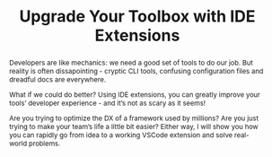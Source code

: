 ---
title: "Upgrade Your Toolbox with IDE Extensions"
abstract: |
  Developers are like mechanics: we need a good set of tools to do our job. But reality is often dissapointing - cryptic CLI tools, confusing configuration files and dreadful docs are everywhere.

  What if we could do better? Using IDE extensions, you can greatly improve your tools’ developer experience - and it’s not as scary as it seems!

  Are you trying to optimize the DX of a framework used by millions? Are you just trying to make your team’s life a little bit easier? Either way, I will show you how you can rapidly go from idea to a working VSCode extension and solve real-world problems.
speakers: 
  - "max-kless"
---